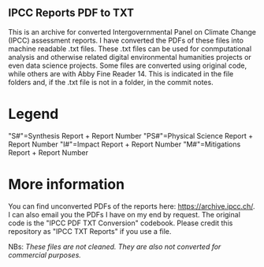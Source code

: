 ## IPCC Reports PDF to TXT

This is an archive for converted Intergovernmental Panel on Climate Change (IPCC) assessment reports. I have converted the PDFs of these files into machine readable .txt files. These .txt files can be used for conmputational analysis and otherwise related digital environmental humanities projects or even data science projects. Some files are converted using original code, while others are with Abby Fine Reader 14. This is indicated in the file folders and, if the .txt file is not in a folder, in the commit notes. 

# Legend

"S#"=Synthesis Report + Report Number
"PS#"=Physical Science Report + Report Number
"I#"=Impact Report + Report Number
"M#"=Mitigations Report + Report Number

# More information

You can find unconverted PDFs of the reports here: https://archive.ipcc.ch/. I can also email you the PDFs I have on my end by request.
The original code is the "IPCC PDF TXT Conversion" codebook. Please credit this repository as "IPCC TXT Reports" if you use a file. 

NBs: *These files are not cleaned. They are also not converted for commercial purposes.* 
